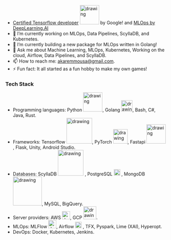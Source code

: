 
- [Certified Tensorflow developer](https://www.credential.net/92f555a3-4931-4d23-8b08-3c848ced5b30) <img src="https://github.com/AhmedMousa-ag/AhmedMousa-ag/assets/59775002/fc91db7b-36fb-42b1-92cd-5b1c254c5408" alt="drawing" style="width:60px;"/> by Google! and [MLOps by DeepLearning.AI](https://www.coursera.org/account/accomplishments/specialization/certificate/ZGX9W78QQ45J) 
- 🔭 I’m currently working on MLOps, Data Pipelines, ScyllaDB, and Kubernetes.
- 🌱 I’m currently building a new package for MLOps written in Golang!
- 💬 Ask me about Machine Learning, MLOps, Kubernetes, Working on the cloud, Airflow, Data Pipelines, and ScyllaDB.
- 📫 How to reach me: akaremmousa@gmail.com.
- ⚡ Fun fact: It all started as a fun hobby to make my own games!

### Tech Stack
* Programming languages: Python <img src="https://github.com/AhmedMousa-ag/AhmedMousa-ag/assets/59775002/ee1f3fd8-4c2e-4d62-b26f-3b0c439f41cd" alt="drawing" style="width:60px;"/>, Golang <img src="https://github.com/AhmedMousa-ag/AhmedMousa-ag/assets/59775002/02256dfd-1630-4ba1-be32-c396df36258d" alt="drawing" style="width:35px;"/>, Bash, C#, Java, Rust.
* Frameworks: Tensorflow <img src="https://github.com/AhmedMousa-ag/AhmedMousa-ag/assets/59775002/fc91db7b-36fb-42b1-92cd-5b1c254c5408" alt="drawing" style="width:80px;"/>, PyTorch <img src="https://github.com/AhmedMousa-ag/AhmedMousa-ag/assets/59775002/5528d379-bba5-42a3-bc07-182d77ad6ba5" alt="drawing" style="width:45px;"/>,  Fastapi <img src="https://github.com/AhmedMousa-ag/AhmedMousa-ag/assets/59775002/3087d229-db78-4aba-be05-abe299f66039" alt="drawing" style="width:60px;"/>, Flask, Unity, Android Studio.
* Databases: ScyllaDB <img src="https://github.com/AhmedMousa-ag/AhmedMousa-ag/assets/59775002/109a5dba-fcfb-49c2-8ca2-eb1b53274e87" alt="drawing" style="width:80px;"/> , PostgreSQL <img src="https://github.com/AhmedMousa-ag/AhmedMousa-ag/assets/59775002/92ad4f19-dd08-4236-99f9-495e09ea8e5f" alt="drawing" style="width:20px;"/> , MongoDB <img src="https://github.com/AhmedMousa-ag/AhmedMousa-ag/assets/59775002/d7c8f8c5-b817-4ad8-a39a-8c48ae8e8da0" alt="drawing" style="width:90px;"/>, MySQL, BigQuery.
* Server providers: AWS <img src="https://github.com/AhmedMousa-ag/AhmedMousa-ag/assets/59775002/46f71f51-6193-45d0-9c3d-819d241988b9" alt="drawing" style="width:25px;"/>, GCP <img src="https://github.com/AhmedMousa-ag/AhmedMousa-ag/assets/59775002/50217813-c28d-4872-a03d-6673507b508e" alt="drawing" style="width:40px;"/>.
* MLOps: MLFlow <img src="https://github.com/AhmedMousa-ag/AhmedMousa-ag/assets/59775002/f79fd6da-a77b-4ad2-9da6-34645e3e481a" alt="drawing" style="width:25px;"/>, Airflow <img src="https://github.com/AhmedMousa-ag/AhmedMousa-ag/assets/59775002/ab8522fe-bd6a-4435-8ae9-fc022511a33f" alt="drawing" style="width:20px;"/>
, TFX, Pyspark, Lime (XAI), Hyperopt.
* DevOps: Docker, Kubernetes, Jenkins.

